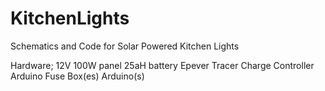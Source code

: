 # KitchenLights

Schematics and Code for Solar Powered Kitchen Lights

Hardware;
12V 100W panel
25aH battery
Epever Tracer Charge Controller
Arduino
Fuse Box(es)
Arduino(s)
